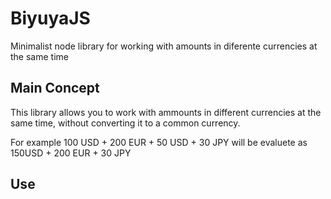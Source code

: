 # BiyuyaJS

Minimalist node library for working with amounts in diferente currencies at the same time

## Main Concept

This library allows you to work with ammounts in different currencies at the same time, without converting it to a common currency.

For example 100 USD + 200 EUR + 50 USD + 30 JPY will be evaluete as 150USD + 200 EUR + 30 JPY

## Use
